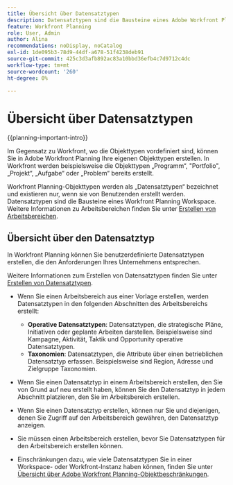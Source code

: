 ```yaml
---
title: Übersicht über Datensatztypen
description: Datensatztypen sind die Bausteine eines Adobe Workfront Planning Workspace.
feature: Workfront Planning
role: User, Admin
author: Alina
recommendations: noDisplay, noCatalog
exl-id: 1de095b3-78d9-44df-a678-51f4238deb91
source-git-commit: 425c3d3afb892ac83a10bbd36efb4c7d9712c4dc
workflow-type: tm+mt
source-wordcount: '260'
ht-degree: 0%

---
```



# Übersicht über Datensatztypen

{{planning-important-intro}}

Im Gegensatz zu Workfront, wo die Objekttypen vordefiniert sind, können Sie in Adobe Workfront Planning Ihre eigenen Objekttypen erstellen. In Workfront werden beispielsweise die Objekttypen „Programm“, &quot;Portfolio&quot;, „Projekt“, „Aufgabe“ oder „Problem“ bereits erstellt.

Workfront Planning-Objekttypen werden als „Datensatztypen“ bezeichnet und existieren nur, wenn sie von Benutzenden erstellt werden. Datensatztypen sind die Bausteine eines Workfront Planning Workspace. Weitere Informationen zu Arbeitsbereichen finden Sie unter [Erstellen von Arbeitsbereichen](/help/quicksilver/planning/architecture/create-workspaces.md).

## Übersicht über den Datensatztyp

In Workfront Planning können Sie benutzerdefinierte Datensatztypen erstellen, die den Anforderungen Ihres Unternehmens entsprechen.

Weitere Informationen zum Erstellen von Datensatztypen finden Sie unter [Erstellen von Datensatztypen](/help/quicksilver/planning/architecture/create-record-types.md).

* Wenn Sie einen Arbeitsbereich aus einer Vorlage erstellen, werden Datensatztypen in den folgenden Abschnitten des Arbeitsbereichs erstellt:

   * **Operative Datensatztypen**: Datensatztypen, die strategische Pläne, Initiativen oder geplante Arbeiten darstellen. Beispielsweise sind Kampagne, Aktivität, Taktik und Opportunity operative Datensatztypen.
   * **Taxonomien**: Datensatztypen, die Attribute über einen betrieblichen Datensatztyp erfassen. Beispielsweise sind Region, Adresse und Zielgruppe Taxonomien.

* Wenn Sie einen Datensatztyp in einem Arbeitsbereich erstellen, den Sie von Grund auf neu erstellt haben, können Sie den Datensatztyp in jedem Abschnitt platzieren, den Sie im Arbeitsbereich erstellen.
* Wenn Sie einen Datensatztyp erstellen, können nur Sie und diejenigen, denen Sie Zugriff auf den Arbeitsbereich gewähren, den Datensatztyp anzeigen.
* Sie müssen einen Arbeitsbereich erstellen, bevor Sie Datensatztypen für den Arbeitsbereich erstellen können.
* Einschränkungen dazu, wie viele Datensatztypen Sie in einer Workspace- oder Workfront-Instanz haben können, finden Sie unter [Übersicht über Adobe Workfront Planning-Objektbeschränkungen](/help/quicksilver/planning/general/limitations-overview.md).


<!--

### Operational Record Type{#operational-record-type}

An operational record type is a Wrorkfront Planning record type that represents work-related objects.  

(***********insert screen shot**************)
For more information about operational record types including how to create them, see [Create record types](/help/quicksilver/planning/architecture/create-record-types.md). 

### Taxonomy{#taxonomy}

A taxonomy is a record type that captures attributes about an operational record type. 

(**********add screen shot**********)

Although creating taxonomies is identical to creating operational record types, Workfront Planning distinguishes conceptually between an operational record type and a taxonomy record type. The purpose of taxonomies is to enhance operational record types. Taxonomies should not directly represent work objects.  (***********this is no longer true, but might be later?!: A taxonomy is a record without dates, like a static list of attributes.***********) 

(********mimic what you did above for operational record types to say that we can also import taxonomies from other applications too - this will be possible later; for example Team would be a taxonomy record type, etc*************)

For example, Audience, Region, or Address can be taxonomy-type record types.  

## Similarities and differences between operational record types and taxonomies

The following table illustrates some of the similarities and differences between operational record types and taxonomies: 

| Record type and characteristic                              | Operational Record Type | Taxonomy Record Type |
|-------------------------------------------------------------|:-----------------------:|:--------------------:|
| They are part of a workspace                                |            ✓            |           ✓          |
| You can create them automatically, from a workspace template                    |            ✓            |           ✓          |
| You can create them manually, from scratch                    |            ✓            |           ✓          |
| You can create them by copying and pasting information from an external file or list                   |            ✓            |           ✓          |
| You can create by importing an Excel or CSV file                    |            ✓            |                     |
| You can create read-only record types by connecting to object types from other applications                    |            ✓            |                     |
| They represent work-related objects                         |            ✓            |                      |
| They represent attributes about work-related objects        |                         |           ✓          |
| You can create from scratch                                 |            ✓            |           ✓          |
| You can create by importing an Excel or CSV file            |            ✓            |                      |
| You can connect the record type to an object from another application|            ✓            |                      |
| You can connect to other record types               |            ✓            |                    |
| You can view their associated records in a table view       |            ✓            |           ✓          |
| You can view their associated records in a timeline view    |            ✓            |           ✓          |

-->